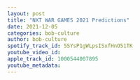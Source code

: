 ```yaml
---
layout: post
title: "NXT WAR GAMES 2021 Predictions"
date: 2021-12-05
categories: bob-culture
author: bob-culture
spotify_track_id: 5SYsP1gWLpsISxfHnO51TK
youtube_video_id: 
apple_track_id: 1000544007895
youtube_metadata: 
---
```

